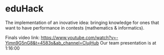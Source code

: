 # eduHack

The implementation of an inovative idea: bringing knowledge for ones that want to have performance in contests (mathematics & informatics).

Finals video link: https://www.youtube.com/watch?v=-Yimn9G5nG8&t=4583s&ab_channel=ClujHub
Our team presentation is at 1:16:00
